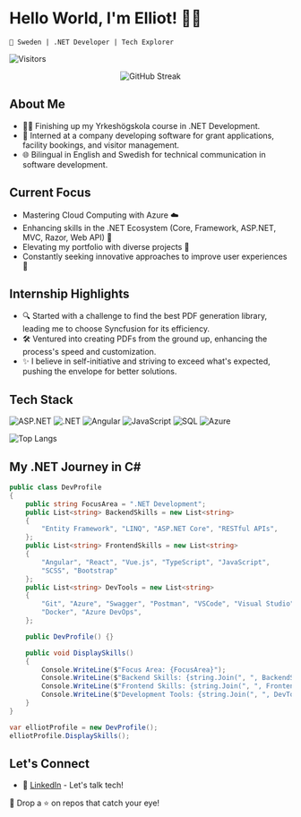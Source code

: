 # Hello World, I'm Elliot! 👋🌐

`📍 Sweden | .NET Developer | Tech Explorer`

![Visitors](https://api.visitorbadge.io/api/visitors?path=https%3A%2F%2Fgithub.com%2Felliot9802&labelColor=%235c2d91&countColor=%23ffffff)

<!-- 
![Elliot's GitHub Activity Graph](https://activity-graph.herokuapp.com/graph?username=elliot9802&bg_color=000&color=fff&line=00E676&point=FFFFFF&area=true&hide_border=true)

![WakaTime](https://github-readme-stats.vercel.app/api/wakatime?username=elliot9802)

![Elliot's GitHub stats](https://github-readme-stats.vercel.app/api?username=elliot9802&show_icons=true&theme=radical)

![Trophy](https://github-profile-trophy.vercel.app/?username=elliot9802)
-->

<p align="center">
  <img src="http://github-readme-streak-stats.herokuapp.com?user=elliot9802&theme=dark&background=000000" alt="GitHub Streak" />
</p>

## About Me
- 👨‍💻 Finishing up my Yrkeshögskola course in .NET Development.
- 🚀 Interned at a company developing software for grant applications, facility bookings, and visitor management.
- 🌐 Bilingual in English and Swedish for technical communication in software development.

## Current Focus
- Mastering Cloud Computing with Azure ☁️
- Enhancing skills in the .NET Ecosystem (Core, Framework, ASP.NET, MVC, Razor, Web API) 📖
- Elevating my portfolio with diverse projects 📁
- Constantly seeking innovative approaches to improve user experiences 🚀

## Internship Highlights
- 🔍 Started with a challenge to find the best PDF generation library, leading me to choose Syncfusion for its efficiency.
- 🛠️ Ventured into creating PDFs from the ground up, enhancing the process's speed and customization.
- ✨ I believe in self-initiative and striving to exceed what's expected, pushing the envelope for better solutions.

## Tech Stack
![ASP.NET](https://img.shields.io/badge/ASP.NET-512BD4?style=flat&logo=.net&logoColor=white)
![.NET](https://img.shields.io/badge/.NET-5C2D91?style=flat&logo=.net&logoColor=white)
![Angular](https://img.shields.io/badge/Angular-DD0031?style=flat&logo=angular&logoColor=white)
![JavaScript](https://img.shields.io/badge/JavaScript-F7DF1E?style=flat&logo=javascript&logoColor=black)
![SQL](https://img.shields.io/badge/SQL-4479A1?style=flat&logo=mysql&logoColor=white)
![Azure](https://img.shields.io/badge/Azure-007FFF?style=flat&logo=microsoftazure&logoColor=white)

![Top Langs](https://github-readme-stats.vercel.app/api/top-langs/?username=elliot9802&layout=compact)

## My .NET Journey in C#
```csharp
public class DevProfile
{
    public string FocusArea = ".NET Development";
    public List<string> BackendSkills = new List<string> 
    { 
        "Entity Framework", "LINQ", "ASP.NET Core", "RESTful APIs", 
    };
    public List<string> FrontendSkills = new List<string> 
    { 
        "Angular", "React", "Vue.js", "TypeScript", "JavaScript", 
        "SCSS", "Bootstrap"
    };
    public List<string> DevTools = new List<string> 
    {
        "Git", "Azure", "Swagger", "Postman", "VSCode", "Visual Studio",
        "Docker", "Azure DevOps",
    };

    public DevProfile() {}

    public void DisplaySkills()
    {
        Console.WriteLine($"Focus Area: {FocusArea}");
        Console.WriteLine($"Backend Skills: {string.Join(", ", BackendSkills)}");
        Console.WriteLine($"Frontend Skills: {string.Join(", ", FrontendSkills)}");
        Console.WriteLine($"Development Tools: {string.Join(", ", DevTools)}");
    }
}

var elliotProfile = new DevProfile();
elliotProfile.DisplaySkills();
```

## Let's Connect
- 🤝 [LinkedIn](https://www.linkedin.com/in/elliot-segerlind-8085568b/) - Let's talk tech!

🌌 Drop a ⭐ on repos that catch your eye!

